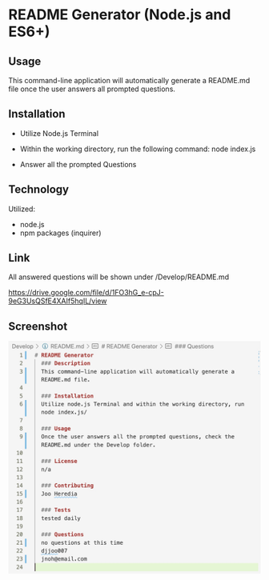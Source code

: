 # README Generator (Node.js and ES6+)

## Usage
This command-line application will automatically generate a README.md file once the user answers all prompted questions.

## Installation
- Utilize Node.js Terminal

- Within the working directory, run the following command:
    node index.js 

- Answer all the prompted Questions

## Technology

Utilized:
- node.js
- npm packages (inquirer)

## Link
All answered questions will be shown under /Develop/README.md

https://drive.google.com/file/d/1FO3hG_e-cpJ-9eG3UsQSfE4XAIf5hqIL/view

## Screenshot
![](images/README_VS.jpg)
